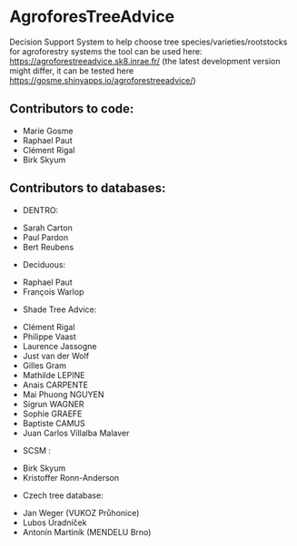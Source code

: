 # AgroforesTreeAdvice
Decision Support System to help choose tree species/varieties/rootstocks for agroforestry systems
the tool can be used here: https://agroforestreeadvice.sk8.inrae.fr/
(the latest development version might differ, it can be tested here https://gosme.shinyapps.io/agroforestreeadvice/)

## Contributors to code:
- Marie Gosme
- Raphael Paut
- Clément Rigal
- Birk Skyum


## Contributors to databases:
* DENTRO:
- Sarah Carton
- Paul Pardon
- Bert Reubens

* Deciduous:
- Raphael Paut
- François Warlop

* Shade Tree Advice:
- Clément Rigal
- Philippe Vaast
- Laurence Jassogne
- Just van der Wolf
- Gilles Gram
- Mathilde LEPINE
- Anais CARPENTE
- Mai Phuong NGUYEN
- Sigrun WAGNER
- Sophie GRAEFE
- Baptiste CAMUS
- Juan Carlos Villalba Malaver

* SCSM :
- Birk Skyum
- Kristoffer Ronn-Anderson

* Czech tree database:
- Jan Weger (VUKOZ Průhonice)
- Lubos Úradníček
- Antonín Martiník (MENDELU Brno)
